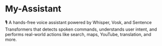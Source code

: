 # My-Assistant
🎙️ A hands-free voice assistant powered by Whisper, Vosk, and Sentence Transformers that detects spoken commands, understands user intent, and performs real-world actions like search, maps, YouTube, translation, and more.

